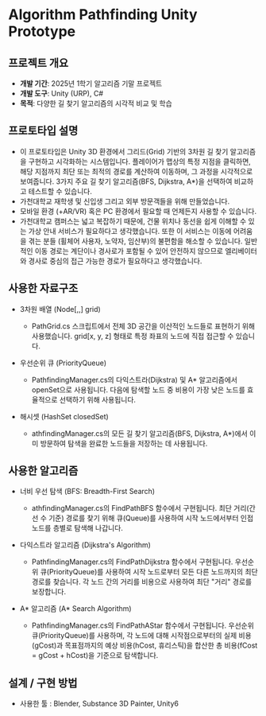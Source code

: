 # Algorithm Pathfinding Unity Prototype

## 프로젝트 개요
- **개발 기간**: 2025년 1학기 알고리즘 기말 프로젝트
- **개발 도구**: Unity (URP), C#
- **목적**: 다양한 길 찾기 알고리즘의 시각적 비교 및 학습

## 프로토타입 설명
- 이 프로토타입은 Unity 3D 환경에서 그리드(Grid) 기반의 3차원 길 찾기 알고리즘을 구현하고 시각화하는 시스템입니다. 플레이어가 맵상의 특정 지점을 클릭하면, 해당 지점까지 최단 또는 최적의 경로를 계산하여 이동하며, 그 과정을 시각적으로 보여줍니다. 3가지 주요 길 찾기 알고리즘(BFS, Dijkstra, A*)을 선택하여 비교하고 테스트할 수 있습니다.
- 가천대학교 재학생 및 신입생 그리고 외부 방문객들을 위해 만들었습니다.
- 모바일 환경 (+AR/VR) 혹은 PC 환경에서 필요할 때 언제든지 사용할 수 있습니다.
- 가천대학교 캠퍼스는 넓고 복잡하기 때문에, 건물 위치나 동선을 쉽게 이해할 수 있는 가상 안내 서비스가 필요하다고 생각했습니다. 또한 이 서비스는 이동에 어려움을 겪는 분들 (휠체어 사용자, 노약자, 임산부)의 불편함을 해소할 수 있습니다. 일반적인 이동 경로는 계단이나 경사로가 포함될 수 있어 안전하지 않으므로 엘리베이터와 경사로 중심의 접근 가능한 경로가 필요하다고 생각했습니다.

## 사용한 자료구조 
- 3차원 배열 (Node[,,] grid)
  - PathGrid.cs 스크립트에서 전체 3D 공간을 이산적인 노드들로 표현하기 위해 사용했습니다. grid[x, y, z] 형태로 특정 좌표의 노드에 직접 접근할 수 있습니다.
 
- 우선순위 큐 (PriorityQueue<T>)
  - PathfindingManager.cs의 다익스트라(Dijkstra) 및 A* 알고리즘에서 openSet으로 사용됩니다. 다음에 탐색할 노드 중 비용이 가장 낮은 노드를 효율적으로 선택하기 위해 사용됩니다.
 
- 해시셋 (HashSet<Node> closedSet)
  - athfindingManager.cs의 모든 길 찾기 알고리즘(BFS, Dijkstra, A*)에서 이미 방문하여 탐색을 완료한 노드들을 저장하는 데 사용됩니다.
 
## 사용한 알고리즘
- 너비 우선 탐색 (BFS: Breadth-First Search)
  - athfindingManager.cs의 FindPathBFS 함수에서 구현됩니다. 최단 거리(간선 수 기준) 경로를 찾기 위해 큐(Queue)를 사용하여 시작 노드에서부터 인접 노드를 층별로 탐색해 나갑니다.
 
- 다익스트라 알고리즘 (Dijkstra's Algorithm)
  - PathfindingManager.cs의 FindPathDijkstra 함수에서 구현됩니다. 우선순위 큐(PriorityQueue)를 사용하여 시작 노드로부터 모든 다른 노드까지의 최단 경로를 찾습니다. 각 노드 간의 거리를 비용으로 사용하여 최단 "거리" 경로를 보장합니다.
 
- A* 알고리즘 (A* Search Algorithm)
  - PathfindingManager.cs의 FindPathAStar 함수에서 구현됩니다. 우선순위 큐(PriorityQueue)를 사용하며, 각 노드에 대해 시작점으로부터의 실제 비용(gCost)과 목표점까지의 예상 비용(hCost, 휴리스틱)을 합산한 총 비용(fCost = gCost + hCost)을 기준으로 탐색합니다.

## 설계 / 구현 방법
- 사용한 툴 : Blender, Substance 3D Painter, Unity6
